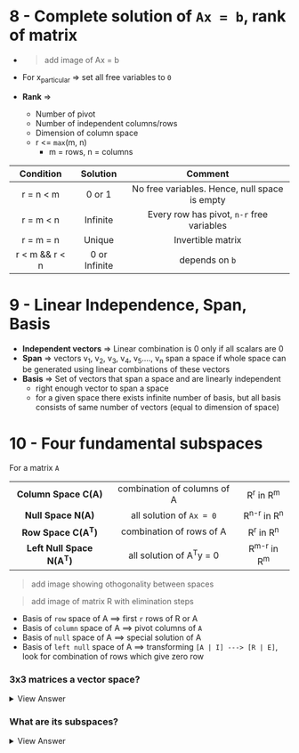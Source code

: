 # 8 - Complete solution of `Ax = b`, rank of matrix

* > add image of Ax = b

* For x<sub>particular</sub> => set all free variables to `0`

* **Rank** =>
  * Number of pivot
  * Number of independent columns/rows
  * Dimension of column space
  * r <= `max`(m, n)
    * m = rows, n = columns

|   Condition    |   Solution    |                    Comment                    |
| :------------: | :-----------: | :-------------------------------------------: |
|   r = n < m    |    0 or 1     | No free variables. Hence, null space is empty |
|   r = m < n    |   Infinite    |   Every row has pivot, `n-r` free variables   |
|   r = m = n    |    Unique     |               Invertible matrix               |
| r < m && r < n | 0 or Infinite |                depends on `b`                 |


# 9 - Linear Independence, Span, Basis

  * **Independent vectors** => Linear combination is 0 only if all scalars are 0
  * **Span** => vectors v<sub>1</sub>, v<sub>2</sub>, v<sub>3</sub>, v<sub>4</sub>, v<sub>5</sub>...., v<sub>n</sub> span a space if whole space can be generated using linear combinations of these vectors
  * **Basis** => Set of vectors that span a space and are linearly independent
    * right enough vector to span a space
    * for a given space there exists infinite number of basis, but all basis consists of same number of vectors (equal to dimension of space)


# 10 - Four fundamental subspaces

For a matrix `A`

|                                      |                                    |                                  |
| :----------------------------------: | :--------------------------------: | :------------------------------: |
|        **Column Space C(A)**         |    combination of columns of A     |  R<sup>r</sup> in R<sup>m</sup>  |
|         **Null Space N(A)**          |      all solution of `Ax = 0`      | R<sup>n-r</sup> in R<sup>n</sup> |
|    **Row Space C(A<sup>T</sup>)**    |      combination of rows of A      |  R<sup>r</sup> in R<sup>n</sup>  |
| **Left Null Space N(A<sup>T</sup>)** | all solution of A<sup>T</sup>y = 0 | R<sup>m-r</sup> in R<sup>m</sup> |

> add image showing othogonality between spaces

> add image of matrix R with elimination steps

* Basis of `row` space of A ==> first `r` rows of R or A
* Basis of `column` space of A ==> pivot columns of `A`
* Basis of `null` space of A ==> special solution of A
* Basis of `left null` space of A ==> transforming `[A | I] ---> [R | E]`, look for combination of rows which give zero row



### 3x3 matrices a vector space?

<details>
  <summary>View Answer</summary>
    
  >  _Yes_
</details>
  
### What are its subspaces?

<details>
  <summary>View Answer</summary>
    
  >  _upper triangular, symmetrical, diagonal..._
</details>
